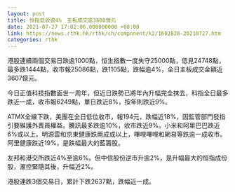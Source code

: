```yaml
---
layout: post
title: 恒指低收逾4%　主板成交逾3600億元
date: 2021-07-27 17:02:06.000000000 +08:00
link: https://news.rthk.hk/rthk/ch/component/k2/1602828-20210727.htm
categories: rthk
---
```


港股連續兩個交易日跌逾1000點，恒生指數一度失守25000點，低見24748點，最多跌1444點，收市報25086點，跌1105點，跌幅逾4%，全日主板成交金額近3607億元。

今日正值科技指數面世一周年，但近日跌勢已將年內升幅完全抹去，科指全日最多跌近一成，收市報6249點，單日跌近8%，按年則跌近9%。

ATMX全線下跌，美團在全日低位收市，報194元，跌幅近18%，因監管部門發指引要維護外賣員權益。騰訊最多跌逾10%，收市跌近9%。小米和阿里巴巴跌近6%或以上。明源雲和京東健康跌兩成或以上，嗶哩嗶哩和網易等跌逾一成收市。阿里健康跌近19%，是跌幅最大的藍籌股。

友邦和港交所跌近4%至逾6%。但中信股份逆市升逾2%，是升幅最大的恒指成份股，滙控緊隨其後，升幅近2%。

港股連跌3個交易日，累計下跌2637點，跌幅近一成。
